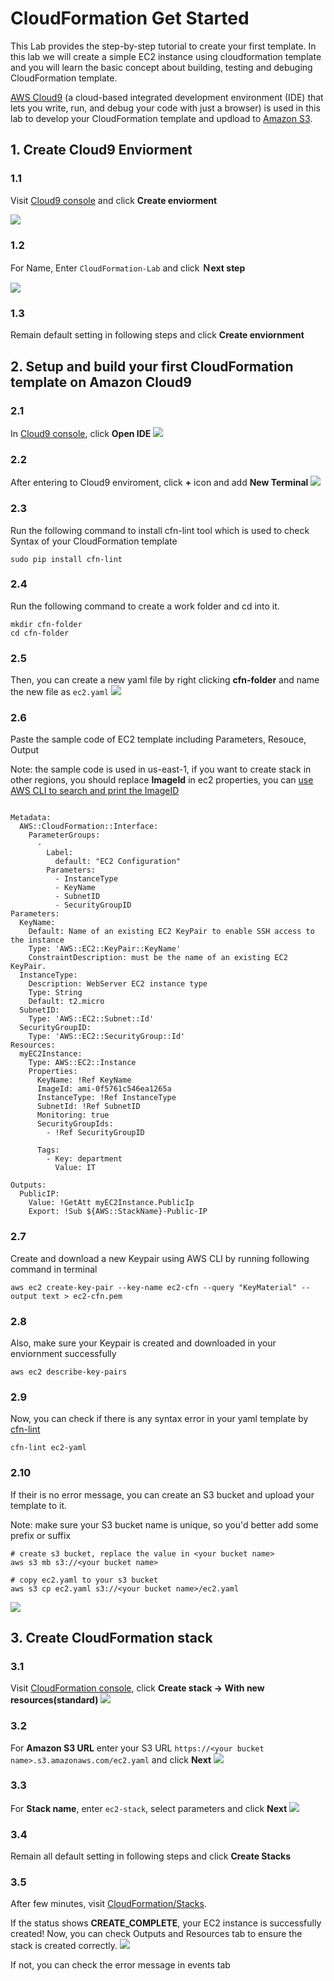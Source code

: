 # CloudFormation Get Started
This Lab provides the step-by-step tutorial to create your first template. In this lab we will create a simple EC2 instance using cloudformation template and you will learn the basic concept about building, testing and debuging CloudFormation template.

[AWS Cloud9](https://aws.amazon.com/tw/cloud9/) (a cloud-based integrated development environment (IDE) that lets you write, run, and debug your code with just a browser) is used in this lab to develop your CloudFormation template and updload to [Amazon S3](https://aws.amazon.com/tw/s3/).


## 1. Create Cloud9 Enviorment

### 1.1
Visit [Cloud9 console](https://console.aws.amazon.com/cloud9/home?region=us-east-1#) and click **Create enviorment**

![](1.png)

### 1.2
For Name, Enter `CloudFormation-Lab` and click **Ｎext step**

![](2.png)

### 1.3
Remain default setting in following steps and click **Create enviornment**

## 2. Setup and build your first CloudFormation template on Amazon Cloud9 

### 2.1
In [Cloud9 console](https://console.aws.amazon.com/cloud9/home?region=us-east-1#), click **Open IDE**
![](3.png)

### 2.2
After entering to Cloud9 enviroment, click **+** icon and add **New Terminal**
![](4.png)


### 2.3
Run the following command to install cfn-lint tool which is used to check Syntax of your CloudFormation template

```
sudo pip install cfn-lint
```

### 2.4
Run the following command to create a work folder and cd into it.

```
mkdir cfn-folder
cd cfn-folder
```

### 2.5
Then, you can create a new yaml file by right clicking **cfn-folder** and name the new file as `ec2.yaml`
![](5.png)

### 2.6
Paste the sample code of EC2 template including Parameters, Resouce, Output 



Note: the sample code is used in us-east-1, if you want to create stack in other regions, you should replace **ImageId** in ec2 properties, you can [use AWS CLI to search and print the ImageID](https://docs.aws.amazon.com/AWSEC2/latest/WindowsGuide/finding-an-ami.html)

```

Metadata:
  AWS::CloudFormation::Interface:
    ParameterGroups:
      -
        Label:
          default: "EC2 Configuration"
        Parameters:
          - InstanceType
          - KeyName
          - SubnetID
          - SecurityGroupID
Parameters:
  KeyName:
    Default: Name of an existing EC2 KeyPair to enable SSH access to the instance
    Type: 'AWS::EC2::KeyPair::KeyName'
    ConstraintDescription: must be the name of an existing EC2 KeyPair.
  InstanceType:
    Description: WebServer EC2 instance type
    Type: String
    Default: t2.micro
  SubnetID:
    Type: 'AWS::EC2::Subnet::Id'
  SecurityGroupID:
    Type: 'AWS::EC2::SecurityGroup::Id'
Resources:
  myEC2Instance:
    Type: AWS::EC2::Instance
    Properties:
      KeyName: !Ref KeyName
      ImageId: ami-0f5761c546ea1265a
      InstanceType: !Ref InstanceType
      SubnetId: !Ref SubnetID
      Monitoring: true
      SecurityGroupIds:
        - !Ref SecurityGroupID
 
      Tags:
        - Key: department
          Value: IT

Outputs:
  PublicIP: 
    Value: !GetAtt myEC2Instance.PublicIp
    Export: !Sub ${AWS::StackName}-Public-IP
```



### 2.7
Create and download a new Keypair using AWS CLI by running following command in terminal

```
aws ec2 create-key-pair --key-name ec2-cfn --query "KeyMaterial" --output text > ec2-cfn.pem
```

### 2.8
Also, make sure your Keypair is created and downloaded in your enviornment successfully  

```
aws ec2 describe-key-pairs
```

### 2.9
Now, you can check if there is any syntax error in your yaml template by [cfn-lint](https://github.com/aws-cloudformation/cfn-python-lint)

```
cfn-lint ec2-yaml
```

### 2.10
If their is no error message, you can create an S3 bucket and upload your template to it.

Note: make sure your S3 bucket name is unique, so you'd better add some prefix or suffix

```
# create s3 bucket, replace the value in <your bucket name>
aws s3 mb s3://<your bucket name>

# copy ec2.yaml to your s3 bucket
aws s3 cp ec2.yaml s3://<your bucket name>/ec2.yaml
```
![](6.png)

## 3. Create CloudFormation stack

### 3.1
Visit [CloudFormation console](https://console.aws.amazon.com/cloudformation/home?region=us-east-1#/stacks?filteringText=&filteringStatus=active&viewNested=true&hideStacks=false), click **Create stack -> With new resources(standard)** 
![](7.png)

### 3.2
For **Amazon S3 URL** enter your S3 URL `https://<your bucket name>.s3.amazonaws.com/ec2.yaml` and click **Next**
![](8.png)

### 3.3

For **Stack name**, enter `ec2-stack`, select parameters and click **Next**
![](9.png)

### 3.4
Remain all default setting in following steps and click **Create Stacks**

### 3.5
After few minutes, visit [CloudFormation/Stacks](https://console.aws.amazon.com/cloudformation/home?region=us-east-1#/stacks). 

If the status shows **CREATE_COMPLETE**, your EC2 instance is successfully created!
Now, you can check Outputs and Resources tab to ensure the stack is created correctly.
![](10.png)

If not, you can check the error message in events tab
